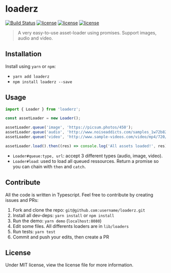 # loaderz

[![Build Status](https://travis-ci.org/TotomInc/loaderz.svg?branch=master)](https://travis-ci.org/TotomInc/loaderz) [![license](https://img.shields.io/david/dev/totominc/loaderz.svg)]() [![license](https://img.shields.io/npm/v/loaderz.svg)]() [![license](https://img.shields.io/github/license/mashape/apistatus.svg)]()

> A very easy-to-use asset-loader using promises. Support images, audio and video.

## Installation

Install using `yarn` or `npm`:

- `yarn add loaderz`
- `npm install loaderz --save`

## Usage

```typescript
import { Loader } from 'loaderz';

const assetLoader = new Loader();

assetLoader.queue('image', 'https://picsum.photos/450');
assetLoader.queue('audio', 'http://www.noiseaddicts.com/samples_1w72b820/3721.mp3');
assetLoader.queue('video', 'http://www.sample-videos.com/video/mp4/720/big_buck_bunny_720p_5mb.mp4');

assetLoader.load().then((res) => console.log('All assets loaded!', res));
```

- `Loader#queue:type, url`: accept 3 different types (audio, image, video).
- `Loader#load`: used to load all queued ressources. Return a promise so you can chain with `then` and `catch`.

## Contribute

All the code is written in Typescript. Feel free to contribute by creating issues and PRs:

1. Fork and clone the repo: `git@github.com:username/loaderz.git`
2. Install all dev-deps: `yarn install` or `npm install`
3. Run the demo: `yarn demo` (`localhost:8080`)
4. Edit some files. All differents loaders are in `lib/loaders`
5. Run tests: `yarn test`
6. Commit and push your edits, then create a PR

## License

Under MIT license, view the license file for more information.
